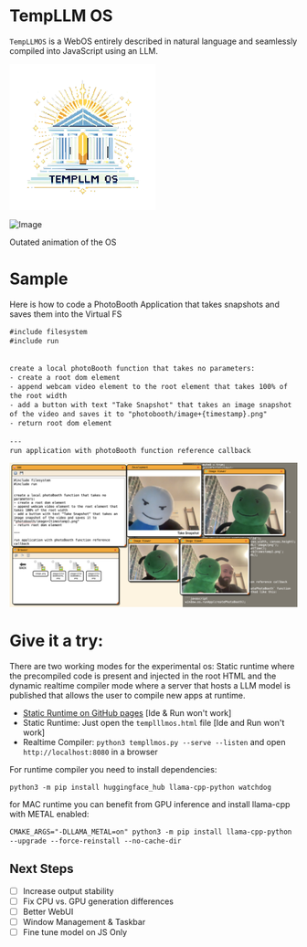 # TempLLM OS

`TempLLMOS` is a WebOS entirely described in natural language and seamlessly compiled into JavaScript using an LLM.

![Image](assets/logos.png)


![Image](assets/templlmos.gif)

Outated animation of the OS


# Sample
Here is how to code a PhotoBooth Application that takes snapshots and saves them into the Virtual FS
```
#include filesystem
#include run


create a local photoBooth function that takes no parameters:
- create a root dom element
- append webcam video element to the root element that takes 100% of the root width
- add a button with text "Take Snapshot" that takes an image snapshot of the video and saves it to "photobooth/image+{timestamp}.png"
- return root dom element

--- 
run application with photoBooth function reference callback
```

![Image](assets/photobooth.png)

# Give it a try:

There are two working modes for the experimental os: Static runtime where the precompiled code is present and injected in the root HTML and the dynamic realtime compiler mode where a server that hosts a LLM model is published that allows the user to compile new apps at runtime.

- [Static Runtime on GitHub pages](https://cstefanache.github.io/templlmos/templlmos.html) [Ide & Run won't work]
- Static Runtime: Just open the `templllmos.html` file [Ide and Run won't work]
- Realtime Compiler: `python3 templlmos.py --serve --listen` and open `http://localhost:8080` in a browser 

For runtime compiler you need to install dependencies:

```
python3 -m pip install huggingface_hub llama-cpp-python watchdog
```

for MAC runtime you can benefit from GPU inference and install llama-cpp with METAL enabled:

```
CMAKE_ARGS="-DLLAMA_METAL=on" python3 -m pip install llama-cpp-python --upgrade --force-reinstall --no-cache-dir
```

## Next Steps

- [ ] Increase output stability
- [ ] Fix CPU vs. GPU generation differences
- [ ] Better WebUI
- [ ] Window Management & Taskbar
- [ ] Fine tune model on JS Only
